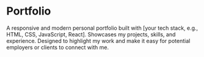 # Portfolio
A responsive and modern personal portfolio built with [your tech stack, e.g., HTML, CSS, JavaScript, React]. Showcases my projects, skills, and experience. Designed to highlight my work and make it easy for potential employers or clients to connect with me.
